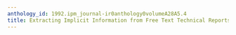 ```yaml
---
anthology_id: 1992.ipm_journal-ir0anthology0volumeA28A5.4
title: Extracting Implicit Information from Free Text Technical Reports
---
```

